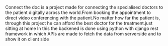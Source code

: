Connect the doc is a project made for connecting the specialised doctors to the patient digitally across the world.From booking the appointment to direct video conferencing with the patient.No matter how far the patient is, through this project he can afford the best doctor for the treatment.just sitting at home
In this the backened is done using python with django rest framework in which APIs are made to fetch the data from serverside and to show it on client side

